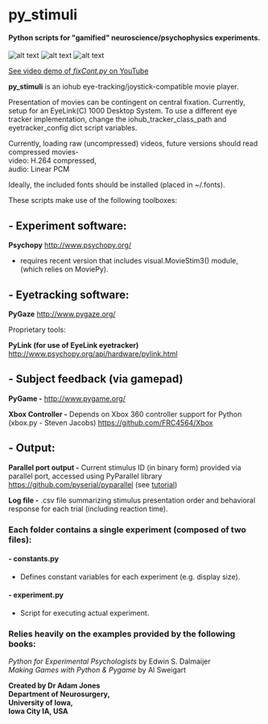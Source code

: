 # py_stimuli 

#### Python scripts for "gamified" neuroscience/psychophysics experiments. 

![alt text](http://i.imgur.com/9vY9tfZ.png "'Laser Morph' start-screen")
![alt text](http://i.imgur.com/f8YGXEf.png "'Laser Morph' instruction screen")
![alt text](http://i.imgur.com/IcCvFdX.png "'Laser Morph' screen grab")

[See video demo of *fixCont.py* on YouTube](https://youtu.be/Fa7tWZQfb8c)

**py_stimuli** is an iohub eye-tracking/joystick-compatible movie player.

Presentation of movies can be contingent on central fixation.
Currently, setup for an EyeLink(C) 1000 Desktop System. 
To use a different eye tracker implementation, change the iohub_tracker_class_path and eyetracker_config dict script variables.

Currently, loading raw (uncompressed) videos, future versions should read compressed movies-  
    video: H.264 compressed,  
    audio: Linear PCM  

Ideally, the included fonts should be installed (placed in ~/.fonts).

These scripts make use of the following toolboxes:
## - Experiment software:
**Psychopy** http://www.psychopy.org/
- requires recent version that includes visual.MovieStim3() module, (which relies on MoviePy).

## - Eyetracking software:
**PyGaze** http://www.pygaze.org/

Proprietary tools:

**PyLink (for use of EyeLink eyetracker)** http://www.psychopy.org/api/hardware/pylink.html
## - Subject feedback (via gamepad)
**PyGame -** http://www.pygame.org/

**Xbox Controller -**  Depends on Xbox 360 controller support for Python (xbox.py - Steven Jacobs) https://github.com/FRC4564/Xbox

## - Output:
**Parallel port output -**  Current stimulus ID (in binary form) provided via parallel port, accessed using PyParallel library https://github.com/pyserial/pyparallel (see [tutorial](http://www.bristolwatch.com/pport/))

**Log file -** .csv file summarizing stimulus presentation order and behavioral response for each trial (including reaction time).

### Each folder contains a single experiment (composed of two files):   

#### - constants.py
- Defines constant variables for each experiment (e.g. display size).

#### - experiment.py
- Script for executing actual experiment.

### Relies heavily on the examples provided by the following books:
_Python for Experimental Psychologists_ by Edwin S. Dalmaijer  
_Making Games with Python & Pygame_ by Al Sweigart  

**Created by Dr Adam Jones  
Department of Neurosurgery,  
University of Iowa,  
Iowa City IA, USA** 
